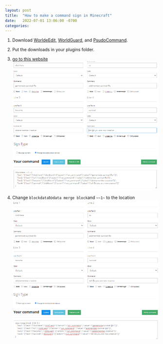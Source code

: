 ```yaml
---
layout: post
title:  "How to make a command sign in Minecraft"
date:   2022-07-01 13:06:00 -0700
categories:
---
```


1. Download [WorldeEdit](https://www.curseforge.com/minecraft/mc-mods/worldedit), [WorldGuard](https://dev.bukkit.org/projects/worldguard), and [PsudoCommand](https://www.spigotmc.org/resources/psudocommands-add-the-target-selector-to-plugin-commands.56738/).

2. Put the downloads in your plugins folder.

3. [go to this website](https://minecraftcommand.science/command-sign-generator)
![](/assets/sign_picture.png)

4. Change `blockdata`to`data merge block`and `~~1~` to the location![](/assets/picture2.png)
